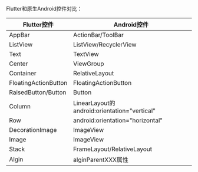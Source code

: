 ﻿Flutter和原生Android控件对比：

Flutter控件|Android控件
-|-
AppBar|ActionBar/ToolBar
ListView|ListView/RecyclerView
Text|TextView
Center|ViewGroup
Container|RelativeLayout
FloatingActionButton|FloatingActionButton
RaisedButton/Button|Button
Column|LinearLayout的android:orientation="vertical"
Row|android:orientation="horizontal"
DecorationImage|ImageView
Image|ImageView
Stack|FrameLayout/RelativeLayout
Algin|alginParentXXX属性


